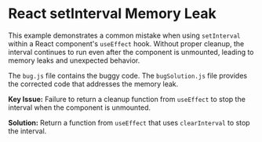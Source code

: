 # React setInterval Memory Leak
This example demonstrates a common mistake when using `setInterval` within a React component's `useEffect` hook.  Without proper cleanup, the interval continues to run even after the component is unmounted, leading to memory leaks and unexpected behavior.

The `bug.js` file contains the buggy code.  The `bugSolution.js` file provides the corrected code that addresses the memory leak.

**Key Issue:** Failure to return a cleanup function from `useEffect` to stop the interval when the component is unmounted.

**Solution:** Return a function from `useEffect` that uses `clearInterval` to stop the interval.